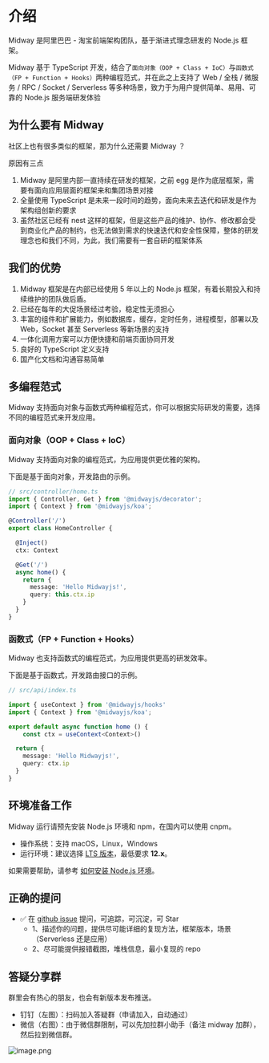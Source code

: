 # 介绍

Midway 是阿里巴巴 - 淘宝前端架构团队，基于渐进式理念研发的 Node.js 框架。

Midway 基于 TypeScript 开发，结合了`面向对象（OOP + Class + IoC）`与`函数式（FP + Function + Hooks）`两种编程范式，并在此之上支持了 Web / 全栈 / 微服务 / RPC / Socket / Serverless 等多种场景，致力于为用户提供简单、易用、可靠的 Node.js 服务端研发体验



## 为什么要有 Midway

社区上也有很多类似的框架，那为什么还需要 Midway ？

原因有三点

1. Midway 是阿里内部一直持续在研发的框架，之前 egg 是作为底层框架，需要有面向应用层面的框架来和集团场景对接
2. 全量使用 TypeScript 是未来一段时间的趋势，面向未来去迭代和研发是作为架构组创新的要求
3. 虽然社区已经有 nest 这样的框架，但是这些产品的维护、协作、修改都会受到商业化产品的制约，也无法做到需求的快速迭代和安全性保障，整体的研发理念也和我们不同，为此，我们需要有一套自研的框架体系



## 我们的优势

1. Midway 框架是在内部已经使用 5 年以上的 Node.js 框架，有着长期投入和持续维护的团队做后盾。
2. 已经在每年的大促场景经过考验，稳定性无须担心
3. 丰富的组件和扩展能力，例如数据库，缓存，定时任务，进程模型，部署以及 Web，Socket 甚至 Serverless 等新场景的支持
4. 一体化调用方案可以方便快捷和前端页面协同开发
5. 良好的 TypeScript 定义支持
6. 国产化文档和沟通容易简单



## 多编程范式

Midway 支持面向对象与函数式两种编程范式，你可以根据实际研发的需要，选择不同的编程范式来开发应用。



### 面向对象（OOP + Class + IoC）

Midway 支持面向对象的编程范式，为应用提供更优雅的架构。

下面是基于面向对象，开发路由的示例。
```typescript
// src/controller/home.ts
import { Controller, Get } from '@midwayjs/decorator';
import { Context } from '@midwayjs/koa';

@Controller('/')
export class HomeController {

  @Inject()
  ctx: Context

  @Get('/')
  async home() {
    return {
      message: 'Hello Midwayjs!',
      query: this.ctx.ip
    }
  }
}
```



### 函数式（FP + Function + Hooks）

Midway 也支持函数式的编程范式，为应用提供更高的研发效率。


下面是基于函数式，开发路由接口的示例。
```typescript
// src/api/index.ts

import { useContext } from '@midwayjs/hooks'
import { Context } from '@midwayjs/koa';

export default async function home () {
	const ctx = useContext<Context>()

  return {
    message: 'Hello Midwayjs!',
    query: ctx.ip
  }
}
```



## 环境准备工作


Midway 运行请预先安装 Node.js 环境和 npm，在国内可以使用 cnpm。


- 操作系统：支持 macOS，Linux，Windows
- 运行环境：建议选择 [LTS 版本](http://nodejs.org/)，最低要求 **12.x**。



如果需要帮助，请参考 [如何安装 Node.js 环境](how_to_install_nodejs)。



## 正确的提问

- ✅  在 [github issue](https://github.com/midwayjs/midway/issues) 提问，可追踪，可沉淀，可 Star
  - 1、描述你的问题，提供尽可能详细的复现方法，框架版本，场景（Serverless 还是应用）
  - 2、尽可能提供报错截图，堆栈信息，最小复现的 repo



## 答疑分享群
群里会有热心的朋友，也会有新版本发布推送。

- 钉钉（左图）：扫码加入答疑群（申请加入，自动通过）
- 微信（右图）：由于微信群限制，可以先加拉群小助手（备注 midway 加群），然后拉到微信群。

![image.png](https://img.alicdn.com/imgextra/i3/O1CN01RWV5Fn1OCRlUcIjGT_!!6000000001669-2-tps-1658-1010.png)

